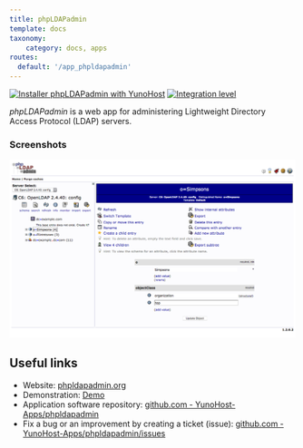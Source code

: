```yaml
---
title: phpLDAPadmin
template: docs
taxonomy:
    category: docs, apps
routes:
  default: '/app_phpldapadmin'
---
```


[![Installer phpLDAPadmin with YunoHost](https://install-app.yunohost.org/install-with-yunohost.svg)](https://install-app.yunohost.org/?app=phpldapadmin) [![Integration level](https://dash.yunohost.org/integration/phpldapadmin.svg)](https://dash.yunohost.org/appci/app/phpldapadmin)

*phpLDAPadmin* is a web app for administering Lightweight Directory Access Protocol (LDAP) servers.

### Screenshots

![Screenshots of phpLDAPadmin](https://github.com/YunoHost-Apps/phpldapadmin_ynh/blob/master/doc/screenshots/screenshot.png)

## Useful links

+ Website: [phpldapadmin.org](www.phpldapadmin.org)
+ Demonstration: [Demo](https://olddemo.phpldapadmin.org/)
+ Application software repository: [github.com - YunoHost-Apps/phpldapadmin](https://github.com/YunoHost-Apps/phpldapadmin_ynh)
+ Fix a bug or an improvement by creating a ticket (issue): [github.com - YunoHost-Apps/phpldapadmin/issues](https://github.com/YunoHost-Apps/phpldapadmin_ynh/issues)
